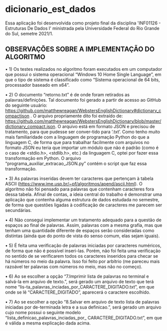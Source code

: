 # dicionario_est_dados
Essa aplicação foi desenvolvida como projeto final da disciplina 'INF01126 - Estruturas De Dados I' ministrada pela Universidade Federal do Rio Grande do Sul, semetre 2021/1.

## OBSERVAÇÕES SOBRE A IMPLEMENTAÇÃO DO ALGORITMO

•	1) Os testes realizados no algoritmo foram executados em um computador que possui o sistema operacional “Windows 10 Home Single Language”, em que o tipo de sistema é classificado como “Sistema operacional de 64 bits, processador baseado em x64”.

•	2) O documento “retorno.txt” é de onde foram retirados as palavras/definições. Tal documento foi gerado a partir de acesso ao GitHub do seguinte usuário: https://github.com/matthewreagan/WebstersEnglishDictionary#dictionary_compactjson .
O arquivo propriamente dito foi extraído de:
https://github.com/matthewreagan/WebstersEnglishDictionary/blob/master/dictionary_compact.json. 
O arquivo está em formato JSON e precisou de tratamento, para que pudesse ser conver-tido para ‘.txt’. Como tenho muito mais familiaridade com a linguagem de programação Python do que a linguagem C, de forma que para trabalhar facilmente com arquivos no formato JSON eu teria que importar um módulo que não é padrão (como é o caso de <stdio.h>, <stdlib.h>, etc.) da linguagem C, optei por fazer essa transformação em Python. O arquivo “programa_auxiliar_extracao_JSON.py” contém o script que faz essa transformação. 

•	3) As palavras inseridas devem ter caracteres que pertençam à tabela ASCII (https://www.ime.usp.br/~pf/algoritmos/apend/ascii.html). O algoritmo não foi pensado para palavras que contenham caracteres fora dessa tabela. Afinal de contas, a ideia central do trabalho é demonstrar uma aplicação que contenha alguma estrutura de dados estudada no semestre, de forma que questões ligadas à codificação de caracteres me parecem ser secundárias. 

•	4) Não consegui implementar um tratamento adequado para a questão de espaços ao final de palavras. Assim, palavras com a mesma grafia, mas que tenham uma quantidade diferente de espaços serão consideradas como distintas (ainda que do ponto de vista do senso comum, elas sejam iguais). 

•	5) É feita uma verificação de palavras iniciadas por caracteres numéricos, de forma que não é possível inseri-las. Porém, não foi feita uma verificação no sentido de se verificarem todos os caracteres inseridos para checar se há números no meio da palavra. Isso foi feito por arbítrio (me pareceu mais razoável ter palavras com números no meio, mas não no começo). 

•	6) Ao se escolher a opção “7.Imprimir lista de palavras no terminal e salvá-la em arquivo de texto.”, será gerado um arquivo de texto que terá nome “lis-ta_palavras_inciadas_por_CARACTERE_DIGITADO.txt”, em que onde se lê “CARACTERE_DIGITADO”, aparecerá o caractere escolhido. 

•	7) Ao se escolher a opção “8.Salvar em arquivo de texto lista de palavras iniciadas por de-terminada letra e a sua definicao.”, será gerado um arquivo cujo nome possui o seguinte modelo “lista_definicao_palavras_inciadas_por_ CARACTERE_DIGITADO.txt”, em que é válida a mesma explicação dada acima. 

